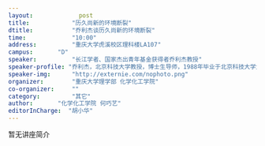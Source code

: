 ```yaml
---
layout: 			post
title:       	  "历久尚新的环境断裂"
dtitle:      	  "乔利杰谈历久尚新的环境断裂"
time: 		  	  "10:00"
address:	  	  "重庆大学虎溪校区理科楼LA107"
campus:	  	  "D"
speaker:	   	  "长江学者、国家杰出青年基金获得者乔利杰教授"
speaker-profile: "乔利杰，北京科技大学教授，博士生导师，1988年毕业于北京科技大学大学材料物理专业获博士学位。主要研究方向为：材料的环境断裂机理，低维材料的纳米力学研究，材料的摩擦磨损研究，材料的失效分析。"
speaker-img:	  "http://externie.com/nophoto.png"
organizer:		  "重庆大学理学部 化学化工学院"
co-organizer:	  ""
category:		  "其它"
author:		  "化学化工学院 何巧艺"
editorInCharge:  "胡小华"
---
```

暂无讲座简介
